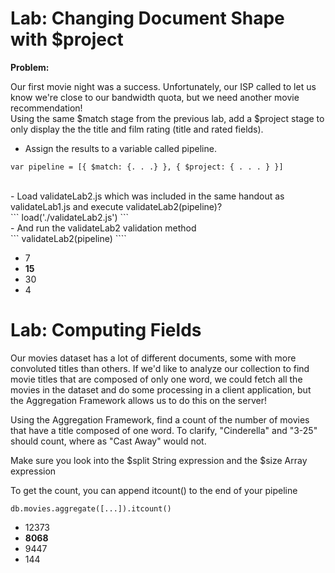 # Lab: Changing Document Shape with $project 

**Problem:**

Our first movie night was a success. Unfortunately, our ISP called to let us know we're close to our bandwidth quota, but we need another movie recommendation!
</br>
Using the same $match stage from the previous lab, add a $project stage to only display the the title and film rating (title and rated fields).
</br>
- Assign the results to a variable called pipeline.
```
var pipeline = [{ $match: {. . .} }, { $project: { . . . } }]
```
</br>
- Load validateLab2.js which was included in the same handout as validateLab1.js and execute validateLab2(pipeline)?
</br>
```
load('./validateLab2.js')
```
</br>
- And run the validateLab2 validation method

</br>
```
validateLab2(pipeline)
````
</br>

- 7
- **15**
- 30
- 4



# Lab: Computing Fields

Our movies dataset has a lot of different documents, some with more convoluted titles than others. If we'd like to analyze our collection to find movie titles that are composed of only one word, we could fetch all the movies in the dataset and do some processing in a client application, but the Aggregation Framework allows us to do this on the server!

Using the Aggregation Framework, find a count of the number of movies that have a title composed of one word. To clarify, "Cinderella" and "3-25" should count, where as "Cast Away" would not.

Make sure you look into the $split String expression and the $size Array expression

To get the count, you can append itcount() to the end of your pipeline

```
db.movies.aggregate([...]).itcount()
```

- 12373
- **8068**
- 9447
- 144
